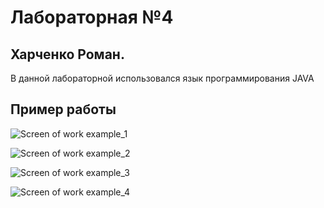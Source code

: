 # Лабораторная №4

## Харченко Роман.

В данной лабораторной использовался язык программирования JAVA

## Пример работы


![Screen of work example_1](https://github.com/elya701/bsu_sem4/CG/lab4/screens/1.png)

![Screen of work example_2](https://github.com/elya701/bsu_sem4/CG/lab4/screens/2.png)

![Screen of work example_3](https://github.com/elya701/bsu_sem4/CG/lab4/screens/3.png)

![Screen of work example_4](https://github.com/elya701/bsu_sem4/CG/lab4/screens/4.png)

